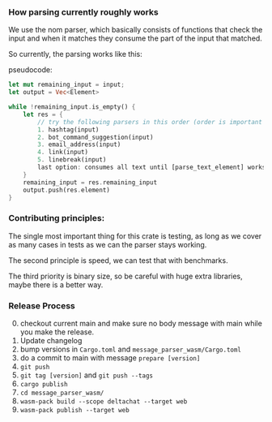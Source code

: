 ### How parsing currently roughly works

We use the nom parser, which basically consists of functions that check the input and when it matches they consume the part of the input that matched.

So currently, the parsing works like this:

pseudocode:

```rs
let mut remaining_input = input;
let output = Vec<Element>

while !remaining_input.is_empty() {
    let res = {
        // try the following parsers in this order (order is important with some parsers)
        1. hashtag(input)
        2. bot_command_suggestion(input)
        3. email_address(input)
        4. link(input)
        5. linebreak(input)
        last option: consumes all text until [parse_text_element] works again
    }
    remaining_input = res.remaining_input
    output.push(res.element)
}
```

### Contributing principles:

The single most important thing for this crate is testing, as long as we cover as many cases in tests as we can the parser stays working.

The second principle is speed, we can test that with benchmarks.

The third priority is binary size, so be careful with huge extra libraries, maybe there is a better way.



### Release Process

0. checkout current main and make sure no body message with main while you make the release.
1. Update changelog
2. bump versions in `Cargo.toml` and `message_parser_wasm/Cargo.toml`
3. do a commit to main with message `prepare [version]`
4. `git push`
5. `git tag [version]` and `git push --tags`
6. `cargo publish`
7. `cd message_parser_wasm/`
8. `wasm-pack build --scope deltachat --target web`
9. `wasm-pack publish --target web`

